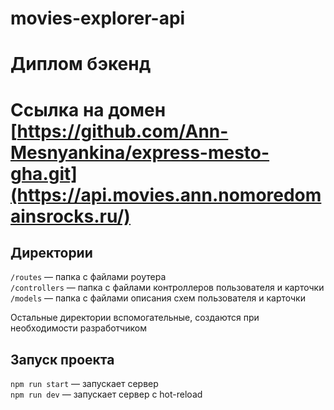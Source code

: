 # movies-explorer-api

# Диплом бэкенд
# Ссылка на домен [https://github.com/Ann-Mesnyankina/express-mesto-gha.git](https://api.movies.ann.nomoredomainsrocks.ru/)


## Директории

`/routes` — папка с файлами роутера  
`/controllers` — папка с файлами контроллеров пользователя и карточки   
`/models` — папка с файлами описания схем пользователя и карточки  
  
Остальные директории вспомогательные, создаются при необходимости разработчиком

## Запуск проекта

`npm run start` — запускает сервер   
`npm run dev` — запускает сервер с hot-reload
